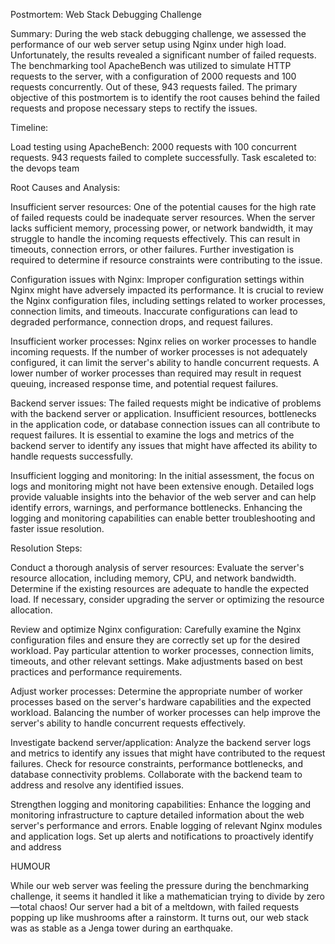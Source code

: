 Postmortem: Web Stack Debugging Challenge

Summary:
During the web stack debugging challenge, we assessed the performance of our web server setup using Nginx under high load. Unfortunately, the results revealed a significant number of failed requests. The benchmarking tool ApacheBench was utilized to simulate HTTP requests to the server, with a configuration of 2000 requests and 100 requests concurrently. Out of these, 943 requests failed. The primary objective of this postmortem is to identify the root causes behind the failed requests and propose necessary steps to rectify the issues.

Timeline:

Load testing using ApacheBench: 2000 requests with 100 concurrent requests.
943 requests failed to complete successfully.
Task escaleted to: the devops team

Root Causes and Analysis:

Insufficient server resources: One of the potential causes for the high rate of failed requests could be inadequate server resources. When the server lacks sufficient memory, processing power, or network bandwidth, it may struggle to handle the incoming requests effectively. This can result in timeouts, connection errors, or other failures. Further investigation is required to determine if resource constraints were contributing to the issue.

Configuration issues with Nginx: Improper configuration settings within Nginx might have adversely impacted its performance. It is crucial to review the Nginx configuration files, including settings related to worker processes, connection limits, and timeouts. Inaccurate configurations can lead to degraded performance, connection drops, and request failures.

Insufficient worker processes: Nginx relies on worker processes to handle incoming requests. If the number of worker processes is not adequately configured, it can limit the server's ability to handle concurrent requests. A lower number of worker processes than required may result in request queuing, increased response time, and potential request failures.

Backend server issues: The failed requests might be indicative of problems with the backend server or application. Insufficient resources, bottlenecks in the application code, or database connection issues can all contribute to request failures. It is essential to examine the logs and metrics of the backend server to identify any issues that might have affected its ability to handle requests successfully.

Insufficient logging and monitoring: In the initial assessment, the focus on logs and monitoring might not have been extensive enough. Detailed logs provide valuable insights into the behavior of the web server and can help identify errors, warnings, and performance bottlenecks. Enhancing the logging and monitoring capabilities can enable better troubleshooting and faster issue resolution.

Resolution Steps:

Conduct a thorough analysis of server resources: Evaluate the server's resource allocation, including memory, CPU, and network bandwidth. Determine if the existing resources are adequate to handle the expected load. If necessary, consider upgrading the server or optimizing the resource allocation.

Review and optimize Nginx configuration: Carefully examine the Nginx configuration files and ensure they are correctly set up for the desired workload. Pay particular attention to worker processes, connection limits, timeouts, and other relevant settings. Make adjustments based on best practices and performance requirements.

Adjust worker processes: Determine the appropriate number of worker processes based on the server's hardware capabilities and the expected workload. Balancing the number of worker processes can help improve the server's ability to handle concurrent requests effectively.

Investigate backend server/application: Analyze the backend server logs and metrics to identify any issues that might have contributed to the request failures. Check for resource constraints, performance bottlenecks, and database connectivity problems. Collaborate with the backend team to address and resolve any identified issues.

Strengthen logging and monitoring capabilities: Enhance the logging and monitoring infrastructure to capture detailed information about the web server's performance and errors. Enable logging of relevant Nginx modules and application logs. Set up alerts and notifications to proactively identify and address

HUMOUR

While our web server was feeling the pressure during the benchmarking challenge, it seems it handled it like a mathematician trying to divide by zero—total chaos! Our server had a bit of a meltdown, with failed requests popping up like mushrooms after a rainstorm. It turns out, our web stack was as stable as a Jenga tower during an earthquake.

